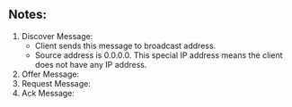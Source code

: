 ## Notes:
1. Discover Message: 
   - Client sends this message to broadcast address. 
   - Source address is 0.0.0.0. This special IP address means the client does not have any IP address.
2. Offer Message: 
3. Request Message:
4. Ack Message: